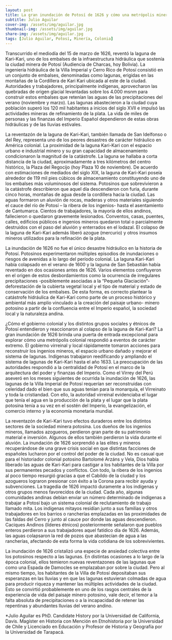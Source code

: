 ```yaml
---
layout: post
title: La gran inundación de Potosí de 1626 y cómo una metrópolis minera colonial respondió a un desastre hidráulico.
subtitle: Julio Aguilar
cover-img: /assets/img/aguilar.jpg
thumbnail-img: /assets/img/aguilar.jpg
share-img: /assets/img/aguilar.jpg
tags: [Julio Aguilar, Potosí, Minería, Colonia]
---
```


Transcurrido el mediodía del 15 de marzo de 1626, reventó la laguna de Kari-Kari, uno de los embalses de la infraestructura hidráulica que sostenía la ciudad minera de Potosí (Audiencia de Charcas, hoy Bolivia). La ingeniería hidráulica de la Villa Imperial y Cerro Rico de Potosí consistió en un conjunto de embalses, denominadas como lagunas, erigidas en las montañas de la Cordillera de Kari Kari ubicada al este de la ciudad. Autoridades y trabajadores, principalmente indígenas, aprovecharon las quebradas de origen glacial levantadas sobre los 4.000 msnm para construir estos embalses que retenían las aguas de las precipitaciones del verano (noviembre y marzo). Las lagunas abastecieron a la ciudad cuya población superó los 120 mil habitantes a inicios del siglo XVII e impulsó las actividades mineras de refinamiento de la plata. La vida de miles de personas y las finanzas del Imperio Español dependieron de estas obras hidráulicas y de las lluvias estivales.

La reventazón de la laguna de Kari-Kari, también llamada de San Idelfonso o del Rey, representa uno de los peores desastres de carácter hidráulico en América colonial. La proximidad de la laguna Kari-Kari con el espacio urbano e industrial minero y su gran capacidad de almacenamiento condicionaron la magnitud de la catástrofe. La laguna se hallaba a corta distancia de la ciudad, aproximadamente a tres kilómetros del centro histórico, la Plaza del Regocijo (hoy Plaza 10 de noviembre). De acuerdo con estimaciones de mediados del siglo XIX, la laguna de Kari-Kari poseía alrededor de 119 mil pies cúbicos de almacenamiento constituyendo uno de los embalses más voluminosos del sistema. Potosinos que sobrevivieron a la catástrofe describieron que aquel día descendieron con furia, durante cinco horas, montañas de agua desde la cordillera hacia la ciudad. Las aguas formaron un aluvión de rocas, maderas y otros materiales siguiendo el cauce del río de Potosí – la ribera de los ingenios- hasta el asentamiento de Cantumarca. Cientos de trabajadores, la mayoría de ellos andinos, fallecieron o quedaron gravemente lesionados. Conventos, casas, puentes, calles, edificios públicos e ingenios mineros quedaron total o parcialmente destruidos con el paso del aluvión y enterrados en el lodazal. El colapso de la laguna de Kari-Kari además liberó azogue (mercurio) y otros insumos mineros utilizados para la refinación de la plata.

La inundación de 1626 no fue el único desastre hidráulico en la historia de Potosí. Potosinos experimentaron múltiples episodios de inundaciones o riesgos de avenidas a lo largo del período colonial. La laguna Kari-Kari había colapsado en el verano de 1600 y la laguna de San Sebastián había reventado en dos ocasiones antes de 1626. Varios elementos confluyeron en el origen de estos desbordamientos como la ocurrencia de irregulares precipitaciones -posiblemente asociadas a la “Pequeña Glaciación”- deforestación de la cubierta vegetal local y el tipo de material y estado de conservación de los embalses. De esta forma, es correcto plantear la catástrofe hidráulica de Kari-Kari como parte de un proceso histórico y ambiental más amplio vinculado a la creación del paisaje urbano- minero potosino a partir de la confluencia entre el Imperio español, la sociedad local y la naturaleza andina.

¿Cómo el gobierno colonial y los distintos grupos sociales y étnicos de Potosí entendieron y reaccionaron al colapso de la laguna de Kari-Kari? La gran inundación de 1626 brinda una puerta de entrada excepcional para explorar cómo una metrópolis colonial respondió a eventos de carácter extremo. El gobierno virreinal y local rápidamente tomaron acciones para reconstruir los ingenios mineros, el espacio urbano dañado y mejorar el sistema de lagunas. Indígenas trabajaron reedificando y ampliando el sistema de lagunas de Kari-Kari hasta el año 1633. La preocupación de las autoridades respondió a la centralidad de Potosí en el marco de la arquitectura del poder y finanzas del Imperio. Como el Virrey del Perú aseveró en los meses siguientes de ocurrida la inundación de 1626, las lagunas de la Villa Imperial de Potosí requerían ser reconstruidas con celeridad dado el bien que sus aguas tenían para la monarquía, el Virreinato y toda la cristiandad. Con ello, la autoridad virreinal evidenciaba el lugar que tenía el agua en la producción de la plata y el lugar que la plata potosina tenía a su vez en el sostén del Imperio, la evangelización, el comercio interno y la economía monetaria mundial.

La reventazón de Kari-Kari tuvo efectos duraderos entre los distintos sectores de la sociedad minera potosina. Los dueños de los ingenios mineros, llamados azogueros, perdieron gran parte de su patrimonio material e inversión. Algunos de ellos también perdieron la vida durante el aluvión. La inundación de 1626 sorprendió a las elites y mineros recuperándose de una grave crisis social en que distintas facciones de españoles lucharon por el control del poder de la ciudad. No es casual que para el historiador colonial potosino Bartolomé Arzáns y Vela, Dios había liberado las aguas de Kari-Kari para castigar a los habitantes de la Villa por sus permanentes pecados y conflictos. Con todo, la ribera de los ingenios al poco tiempo resurgió gracias a que el Cabildo de la ciudad y los azogueros lograron presionar con éxito a la Corona para recibir ayuda y subvenciones. La tragedia de 1626 impactó duramente a los indígenas y otros grupos menos favorecidos de la ciudad. Cada año, algunas comunidades andinas debían enviar un número determinado de indígenas a trabajar a Potosí bajo un sistema colonial de reclutamiento de trabajo llamado mita. Los indígenas mitayos residían junto a sus familias y otros trabajadores en los barrios o rancherías emplazadas en las proximidades de las faldas del Cerro y junto al cauce por donde las aguas descendieron. Caciques Andinos (líderes étnicos) posteriormente señalaron que pueblos enteros perdieron a sus trabajadores aquel fatídico día de 1626. Además, las aguas colapsaron la red de pozos que abastecían de agua a las rancherías, afectando de esta forma la vida cotidiana de los sobrevivientes.

La inundación de 1626 cristalizó una especie de ansiedad colectiva entre los potosinos respecto a las lagunas. En distintas ocasiones a lo largo de la época colonial, ellos temieron nuevas reventazones de las lagunas que como una Espada de Damocles se emplazaban por sobre la ciudad. Pero al mismo tiempo, los habitantes de la Villa de Potosí depositaban sus esperanzas en las lluvias y en que las lagunas estuvieran colmadas de agua para producir riqueza y mantener las múltiples actividades de la ciudad. Esto se convirtió probablemente en uno de los rasgos centrales de la experiencia de vida del paisaje minero potosino, vale decir, el temor a la falta absoluta de precipitaciones o a la incapacidad de retener las repentinas y abundantes lluvias del verano andino.

*Julio Aguilar es PhD. Candidate History por la Universidad de California, Davis. Magíster en Historia con Mención en Etnohistoria por la Universidad de Chile y Licenciado en Educación y Profesor de Historia y Geografía por la Universidad de Tarapacá.